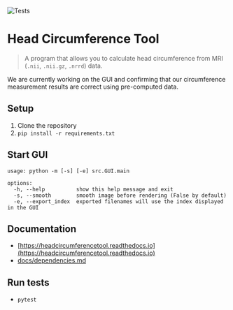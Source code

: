 ![Tests](https://github.com/COMP523TeamD/HeadCircumferenceTool/actions/workflows/tests.yml/badge.svg)

# Head Circumference Tool

> A program that allows you to calculate head circumference from MRI (`.nii`, `.nii.gz`, `.nrrd`) data.

We are currently working on the GUI and confirming that our circumference measurement results are correct using pre-computed data.

## Setup

1. Clone the repository
2. `pip install -r requirements.txt`

## Start GUI

```
usage: python -m [-s] [-e] src.GUI.main

options:
  -h, --help          show this help message and exit
  -s, --smooth        smooth image before rendering (False by default)
  -e, --export_index  exported filenames will use the index displayed in the GUI

```

## Documentation

- [https://headcircumferencetool.readthedocs.io](https://headcircumferencetool.readthedocs.io)
- [docs/dependencies.md](docs/dependencies.md)

## Run tests

- `pytest`
